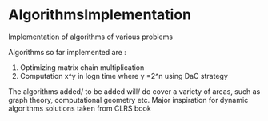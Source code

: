 # AlgorithmsImplementation
Implementation of algorithms of various problems

Algorithms so far implemented are :

1. Optimizing matrix chain multiplication
2. Computation x^y in logn time where y =2^n using DaC strategy

The algorithms added/ to be added will/ do cover a variety of areas, such as graph theory, computational geometry etc.
Major inspiration for dynamic algorithms solutions taken from CLRS book
